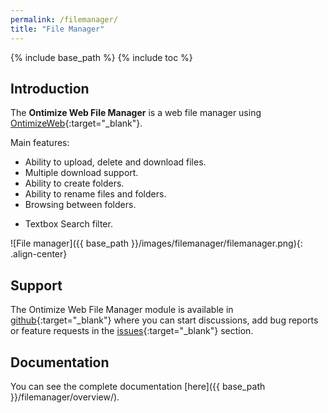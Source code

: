 ```yaml
---
permalink: /filemanager/
title: "File Manager"
---
```


{% include base_path %}
{% include toc %}

## Introduction
The **Ontimize Web File Manager** is a web file manager using [OntimizeWeb](https://github.com/OntimizeWeb/ontimize-web-ngx){:target="_blank"}.

Main features:
- Ability to upload, delete and download files.
- Multiple download support.
- Ability to create folders.
- Ability to rename files and folders.
- Browsing between folders.
<!-- - File types restriction.?? -->
- Textbox Search filter.
<!-- - File size limit.?? -->

![File manager]({{ base_path }}/images/filemanager/filemanager.png){: .align-center}

## Support
The Ontimize Web File Manager module is available in [github](https://github.com/OntimizeWeb/ontimize-web-ngx-filemanager){:target="_blank"} where you can start discussions, add bug reports or feature requests in the [issues](https://github.com/OntimizeWeb/ontimize-web-ngx-filemanager/issues){:target="_blank"} section.

## Documentation
You can see the complete documentation [here]({{ base_path }}/filemanager/overview/).